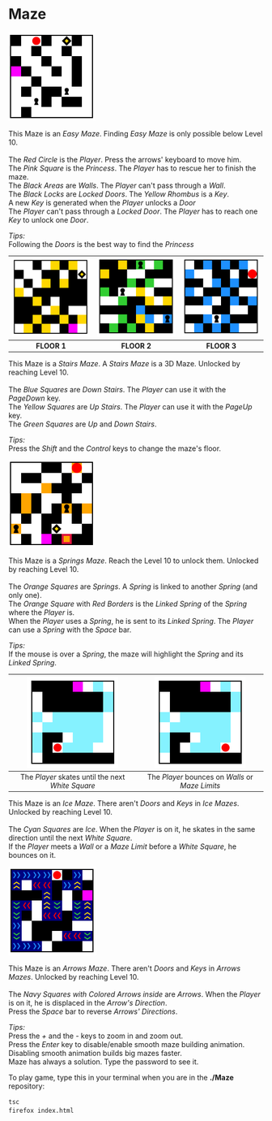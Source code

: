 # Maze
<img src="/media/images/easymaze.png">

This Maze is an <i>Easy Maze</i>. Finding <i>Easy Maze</i> is only possible below Level 10.</br></br>
The <i>Red Circle</i> is the <i>Player</i>. Press the arrows' keyboard to move him.</br>
The <i>Pink Square</i> is the <i>Princess</i>. The <i>Player</i> has to rescue her to finish the maze.</br>
The <i>Black Areas</i> are <i>Walls</i>. The <i>Player</i> can't pass through a <i>Wall</i>.</br>
The <i>Black Locks</i> are <i>Locked Doors</i>. The <i>Yellow Rhombus</i> is a <i>Key</i>.</br>
A new <i>Key</i> is generated when the <i>Player</i> unlocks a <i>Door</i></br>
The <i>Player</i> can't pass through a <i>Locked Door</i>. The <i>Player</i> has to reach one <i>Key</i> to unlock one <i>Door</i>.</br>

<i>Tips:</i></br>
Following the <i>Doors</i> is the best way to find the <i>Princess</i></br>

|<img src="/media/images/stairsmaze_floor1.png"/>|<img src="/media/images/stairsmaze_floor2.png"/>|<img src="/media/images/stairsmaze_floor3.png"/>|
|:------------:|:-------------:|:-----------:|
|<b>FLOOR 1</b>|<b>FLOOR 2</b>|<b>FLOOR 3</b>|

This Maze is a <i>Stairs Maze</i>. A <i>Stairs Maze</i> is a 3D Maze. Unlocked by reaching Level 10.</br></br>
The <i>Blue Squares</i> are <i>Down Stairs</i>. The <i>Player</i> can use it with the <i>PageDown</i> key.</br>
The <i>Yellow Squares</i> are <i>Up Stairs</i>. The <i>Player</i> can use it with the <i>PageUp</i> key.</br>
The <i>Green Squares</i> are <i>Up</i> and <i>Down Stairs</i>.</br>

<i>Tips:</i></br>
Press the <i>Shift</i> and the <i>Control</i> keys to change the maze's floor.</br>

<img src="/media/images/springsmaze.png">

This Maze is a <i>Springs Maze</i>. Reach the Level 10 to unlock them. Unlocked by reaching Level 10.</br></br>
The <i>Orange Squares</i> are <i>Springs</i>. A <i>Spring</i> is linked to another <i>Spring</i> (and only one).</br>
The <i>Orange Square</i> with <i>Red Borders</i> is the <i>Linked Spring</i> of the <i>Spring</i> where the <i>Player</i> is.</br>
When the <i>Player</i> uses a <i>Spring</i>, he is sent to its <i>Linked Spring</i>. The <i>Player</i> can use a <i>Spring</i> with the <i>Space</i> bar.</br>

<i>Tips:</i></br>
If the mouse is over a <i>Spring</i>, the maze will highlight the <i>Spring</i> and its <i>Linked Spring</i>.</br>

|<img src="/media/images/icemaze1.gif"/>|<img src="/media/images/icemaze2.gif"/>|
|:------------:|:-------------:|
|The <i>Player</i> skates until the next <i>White Square</i>|The <i>Player</i> bounces on <i>Walls</i> or <i>Maze Limits</i>|

This Maze is an <i>Ice Maze</i>. There aren't <i>Doors</i> and <i>Keys</i> in <i>Ice Mazes</i>. Unlocked by reaching Level 10.</br></br>
The <i>Cyan Squares</i> are <i>Ice</i>. When the <i>Player</i> is on it, he skates in the same direction until the next <i>White Square</i>.</br>
If the <i>Player</i> meets a <i>Wall</i> or a <i>Maze Limit</i> before a <i>White Square</i>, he bounces on it.</br>

<img src="/media/images/arrowsmaze.png">

This Maze is an <i>Arrows Maze</i>. There aren't <i>Doors</i> and <i>Keys</i> in <i>Arrows Mazes</i>. Unlocked by reaching Level 10.</br></br>
The <i>Navy Squares with Colored Arrows inside</i> are <i>Arrows</i>. When the <i>Player</i> is on it, he is displaced in the <i>Arrow's Direction</i>.</br>
Press the <i>Space</i> bar to reverse <i>Arrows' Directions</i>.</br>

<i>Tips:</i></br>
Press the <i>+</i> and the <i>-</i> keys to zoom in and zoom out.</br>
Press the <i>Enter</i> key to disable/enable smooth maze building animation. Disabling smooth animation builds big mazes faster.</br>
Maze has always a solution. Type the password to see it.</br>

To play game, type this in your terminal when you are in the <b>./Maze</b> repository:</br>
```sh
tsc
firefox index.html
```
